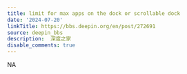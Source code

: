 ```yaml
---
title: limit for max apps on the dock or scrollable dock
date: '2024-07-20'
linkTitle: https://bbs.deepin.org/en/post/272691
source: deepin_bbs
description:  深度之家 
disable_comments: true
---
```

NA

